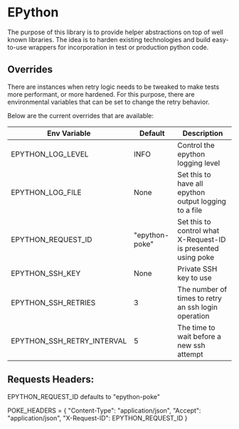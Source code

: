 # EPython

The purpose of this library is to provide helper abstractions on top of well known libraries.
The idea is to harden existing technologies and build easy-to-use wrappers for incorporation 
in test or production python code.

## Overrides

There are instances when retry logic needs to be tweaked to make tests more performant, or 
more hardened. For this purpose, there are environmental variables that can be set to change 
the retry behavior. 

Below are the current overrides that are available:

Env Variable | Default | Description
------------ | ------- | -------------
EPYTHON_LOG_LEVEL | INFO | Control the epython logging level
EPYTHON_LOG_FILE | None | Set this to have all epython output logging to a file
EPYTHON_REQUEST_ID | "epython-poke" | Set this to control what X-Request-ID is presented using poke
EPYTHON_SSH_KEY | None | Private SSH key to use
EPYTHON_SSH_RETRIES | 3 | The number of times to retry an ssh login operation
EPYTHON_SSH_RETRY_INTERVAL | 5 | The time to wait before a new ssh attempt

## Requests Headers:

EPYTHON_REQUEST_ID defaults to "epython-poke"

POKE_HEADERS = {
    "Content-Type": "application/json",
    "Accept": "application/json",
    "X-Request-ID": EPYTHON_REQUEST_ID
}
